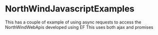 # NorthWindJavascriptExamples

This has a couple of example of using async requests to access the NorthWindWebApis developed using EF
This uses both ajax and promises